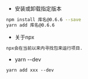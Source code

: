 - 安装或卸载指定版本

```bash
npm install 库名@0.6.6 --save
yarn add 库名@0.6.6
```

- 关于npx

```tex
npx会在当前以来内寻找包来运行项目.
```

- yarn --dev

```basic
yarn add xxx --dev
```

